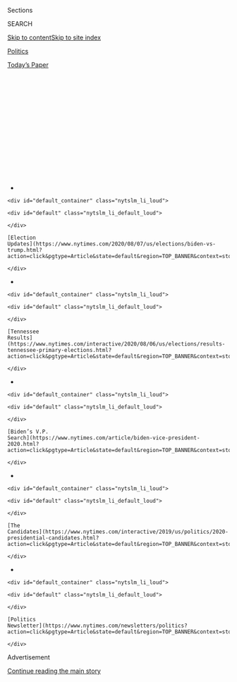 <div id="app">

<div>

<div>

<div>

<div class="NYTAppHideMasthead css-1q2w90k e1suatyy0">

<div class="section css-ui9rw0 e1suatyy2">

<div class="css-eph4ug er09x8g0">

<div class="css-6n7j50">

</div>

<span class="css-1dv1kvn">Sections</span>

<div class="css-10488qs">

<span class="css-1dv1kvn">SEARCH</span>

</div>

[Skip to content](#site-content)[Skip to site index](#site-index)

</div>

<div id="masthead-section-label" class="css-1wr3we4 eaxe0e00">

[Politics](https://www.nytimes.com/section/politics)

</div>

<div class="css-10698na e1huz5gh0">

</div>

</div>

<div id="masthead-bar-one" class="section hasLinks css-15hmgas e1csuq9d3">

<div class="css-uqyvli e1csuq9d0">

</div>

<div class="css-1uqjmks e1csuq9d1">

</div>

<div class="css-9e9ivx">

[](https://myaccount.nytimes.com/auth/login?response_type=cookie&client_id=vi)

</div>

<div class="css-1bvtpon e1csuq9d2">

[Today’s Paper](https://www.nytimes.com/section/todayspaper)

</div>

</div>

</div>

</div>

<div data-aria-hidden="false">

<div id="site-content" role="main">

<div>

<div class="css-1aor85t" style="opacity:0.000000001;z-index:-1;visibility:hidden">

<div class="css-1hqnpie">

<div class="css-epjblv">

<span class="css-17xtcya">[Politics](/section/politics)</span><span class="css-x15j1o">|</span><span class="css-fwqvlz">Chris
Dodd, an Insider From Biden’s Past, Is Helping Him Pick His
Future</span>

</div>

<div class="css-k008qs">

<div class="css-1iwv8en">

<span class="css-18z7m18"></span>

<div>

</div>

</div>

<span class="css-1n6z4y">https://nyti.ms/3gQRteQ</span>

<div class="css-1705lsu">

<div class="css-4xjgmj">

<div class="css-4skfbu" role="toolbar" data-aria-label="Social Media Share buttons, Save button, and Comments Panel with current comment count" data-testid="share-tools">

  - 
  - 
  - 
  - 
    
    <div class="css-6n7j50">
    
    </div>

  - 

</div>

</div>

</div>

</div>

</div>

</div>

<div id="NYT_TOP_BANNER_REGION" class="css-13pd83m">

<div>

<div id="styln-elections-notifications-menu" class="section interactive-content interactive-size-medium css-1edisqu">

<div class="css-17ih8de interactive-body">

<div class="nytslm_innerContainer" data-aria-live="polite">

<div class="nytslm_title">

</div>

  - 
    
    <div id="default_container" class="nytslm_li_loud">
    
    <div id="default" class="nytslm_li_default_loud">
    
    </div>
    
    [Election
    Updates](https://www.nytimes.com/2020/08/07/us/elections/biden-vs-trump.html?action=click&pgtype=Article&state=default&region=TOP_BANNER&context=storylines_menu)
    
    </div>

  - 
    
    <div id="default_container" class="nytslm_li_loud">
    
    <div id="default" class="nytslm_li_default_loud">
    
    </div>
    
    [Tennessee
    Results](https://www.nytimes.com/interactive/2020/08/06/us/elections/results-tennessee-primary-elections.html?action=click&pgtype=Article&state=default&region=TOP_BANNER&context=storylines_menu)
    
    </div>

  - 
    
    <div id="default_container" class="nytslm_li_loud">
    
    <div id="default" class="nytslm_li_default_loud">
    
    </div>
    
    [Biden’s V.P.
    Search](https://www.nytimes.com/article/biden-vice-president-2020.html?action=click&pgtype=Article&state=default&region=TOP_BANNER&context=storylines_menu)
    
    </div>

  - 
    
    <div id="default_container" class="nytslm_li_loud">
    
    <div id="default" class="nytslm_li_default_loud">
    
    </div>
    
    [The
    Candidates](https://www.nytimes.com/interactive/2019/us/politics/2020-presidential-candidates.html?action=click&pgtype=Article&state=default&region=TOP_BANNER&context=storylines_menu)
    
    </div>

  - 
    
    <div id="default_container" class="nytslm_li_loud">
    
    <div id="default" class="nytslm_li_default_loud">
    
    </div>
    
    [Politics
    Newsletter](https://www.nytimes.com/newsletters/politics?action=click&pgtype=Article&state=default&region=TOP_BANNER&context=storylines_menu)
    
    </div>

</div>

</div>

</div>

</div>

</div>

<div id="top-wrapper" class="css-1sy8kpn">

<div id="top-slug" class="css-l9onyx">

Advertisement

</div>

[Continue reading the main story](#after-top)

<div class="ad top-wrapper" style="text-align:center;height:100%;display:block;min-height:250px">

<div id="top" class="place-ad" data-position="top" data-size-key="top">

</div>

</div>

<div id="after-top">

</div>

</div>

<div>

<div id="sponsor-wrapper" class="css-1hyfx7x">

<div id="sponsor-slug" class="css-19vbshk">

Supported by

</div>

[Continue reading the main story](#after-sponsor)

<div id="sponsor" class="ad sponsor-wrapper" style="text-align:center;height:100%;display:block">

</div>

<div id="after-sponsor">

</div>

</div>

<div class="css-186x18t">

</div>

<div class="css-1vkm6nb ehdk2mb0">

# Chris Dodd, an Insider From Biden’s Past, Is Helping Him Pick His Future

</div>

As Biden works to win over progressive voters, he has empowered a
Washington uber-veteran long trailed by allegations of personal and
financial indiscretion.

<div class="css-79elbk" data-testid="photoviewer-wrapper">

<div class="css-z3e15g" data-testid="photoviewer-wrapper-hidden">

</div>

<div class="css-1a48zt4 ehw59r15" data-testid="photoviewer-children">

![<span class="css-16f3y1r e13ogyst0" data-aria-hidden="true">Former
Senator Christopher J. Dodd of Connecticut. Joseph R. Biden Jr. sees him
as a kind of avatar of the bygone era of harmony in Washington that he
loved.</span><span class="css-cnj6d5 e1z0qqy90" itemprop="copyrightHolder"><span class="css-1ly73wi e1tej78p0">Credit...</span><span><span>Luke
Sharrett/The New York
Times</span></span></span>](https://static01.nyt.com/images/2020/08/06/us/politics/00dodd1/merlin_36514615_dcf57ca5-d1c3-4ae1-b32d-a6c14fe5ca3c-articleLarge.jpg?quality=75&auto=webp&disable=upscale)

</div>

</div>

<div class="css-18e8msd">

<div class="css-otjvjh epjyd6m0">

<div class="css-nmf14i ey68jwv0" data-aria-hidden="true">

[![Matt
Flegenheimer](https://static01.nyt.com/images/2018/10/02/multimedia/author-matt-flegenheimer/author-matt-flegenheimer-thumbLarge.png
"Matt Flegenheimer")](https://www.nytimes.com/by/matt-flegenheimer)[![Rebecca
R.
Ruiz](https://static01.nyt.com/images/2018/06/12/multimedia/author-rebecca-r-ruiz/author-rebecca-r-ruiz-thumbLarge.png
"Rebecca R. Ruiz")](https://www.nytimes.com/by/rebecca-r-ruiz)[![Sydney
Ember](https://static01.nyt.com/images/2018/06/12/multimedia/author-sydney-ember/author-sydney-ember-thumbLarge.png
"Sydney Ember")](https://www.nytimes.com/by/sydney-ember)

</div>

<div class="css-1baulvz">

By [<span class="css-1baulvz" itemprop="name">Matt
Flegenheimer</span>](https://www.nytimes.com/by/matt-flegenheimer),
[<span class="css-1baulvz" itemprop="name">Rebecca R.
Ruiz</span>](https://www.nytimes.com/by/rebecca-r-ruiz) and
[<span class="css-1baulvz last-byline" itemprop="name">Sydney
Ember</span>](https://www.nytimes.com/by/sydney-ember)

</div>

</div>

  - 
    
    <div class="css-ld3wwf e16638kd2">
    
    Aug. 8, 2020Updated <span class="css-epvm6">12:03 p.m. ET</span>
    
    </div>

  - 
    
    <div class="css-4xjgmj">
    
    <div class="css-pvvomx" role="toolbar" data-aria-label="Social Media Share buttons, Save button, and Comments Panel with current comment count" data-testid="share-tools">
    
      - 
      - 
      - 
      - 
        
        <div class="css-6n7j50">
        
        </div>
    
      - 
    
    </div>
    
    </div>

</div>

</div>

<div class="section meteredContent css-1r7ky0e" name="articleBody" itemprop="articleBody">

<div class="css-1fanzo5 StoryBodyCompanionColumn">

<div class="css-53u6y8">

Vice President Joseph R. Biden Jr. knew how to flatter an old friend.

He had been sitting in the Oval Office in May 2014, in his telling,
convening privately with Chancellor Angela Merkel of Germany and
President Barack Obama when another commitment demanded his attention:
Christopher J. Dodd, the former Connecticut senator turned movie
industry lobbyist, was expecting Mr. Biden imminently at a trade
conference nearby.

The vice president said he bid the chancellor farewell.

“Angela Merkel looked at me like, ‘What in the hell is he talking
about?’” he
[recounted](https://www.c-span.org/video/?319155-1/vice-president-biden-addresses-mpaa)
a short while later — perhaps with characteristic exaggeration — talking
up Mr. Dodd’s clout before his colleagues at the Motion Picture
Association of America.

The vice president noted the “rumors,” dating to their time as
legislative peers, that Mr. Dodd “controlled” him despite Mr. Biden’s
Senate seniority.

“I’ve given new life to those rumors,” he joked.

Six years later, Mr. Biden would appear to be doing so again. With the
biggest decision of his long campaign life looming — choosing a running
mate before accepting the Democratic presidential nomination in less
than two weeks — he has tasked Mr. Dodd with helping to lead the
selection process.

</div>

</div>

<div class="css-1fanzo5 StoryBodyCompanionColumn">

<div class="css-53u6y8">

The choice is about comfort and trust for Mr. Biden, his friends and
allies say: Mr. Dodd, a fellow septuagenarian Irish Catholic from the
Northeast, has known Mr. Biden for decades and is intimately familiar
with the capital’s corridors of power. As a legislator, Mr. Dodd was
regarded as canny and effective by bipartisan consensus, traits that
could serve him, and the former vice president, well in a role that
necessarily entails seeking agreement from disparate groups.

Yet his involvement in 2020 has also struck some Democrats as curious,
at minimum, from the moment it was announced in April. As Mr. Biden
pledges to name a woman to the ticket and works to convince progressive
voters that he hears their calls for wide-scale change, he has elevated,
in Mr. Dodd, a Washington uber-veteran long trailed by allegations of
personal and financial indiscretion.

Criticisms of Mr. Dodd, lobbed quietly in some Democratic circles for
months, spilled into open view late last month after [Politico
reported](https://www.politico.com/news/2020/07/27/kamala-harris-biden-vp-381829)
that Mr. Dodd had privately complained about a lack of “remorse” from
Senator Kamala Harris of California, a top vice-presidential contender,
over her attacks on Mr. Biden when she ran for president last year.

While former staff members have defended Mr. Dodd as a champion of women
and he issued a statement saying the remarks as reported “do not
represent my view on Senator Harris,” some younger Democratic women have
accused him of conveying a retrograde vision of female political
ambition. “The 1980s called,”
[tweeted](https://twitter.com/JessOConnell/status/1287749013077360642)
Jess O’Connell, a former top adviser to Pete Buttigieg’s presidential
campaign, “and wants Sen. Dodd back.”

But then, so did Mr. Biden, a fact as reflective of his political
instincts as any vice-presidential pick he might make.

</div>

</div>

<div class="css-1fanzo5 StoryBodyCompanionColumn">

<div class="css-53u6y8">

In many ways, Mr. Biden, who is often publicly wistful about a bygone
era of Senate harmony, has identified in Mr. Dodd a kind of avatar of
the Washington he loved, when
lawmakers<span class="css-8l6xbc evw5hdy0"> </span>got along and the
chamber retained a sheen of statesmanship. He [once
called](https://www.courant.com/news/connecticut/hc-xpm-2009-10-06-biden-fairfield1006-art-story.html)
Mr. Dodd his “single best friend” in Congress.

</div>

</div>

<div class="css-79elbk" data-testid="photoviewer-wrapper">

<div class="css-z3e15g" data-testid="photoviewer-wrapper-hidden">

</div>

<div class="css-1a48zt4 ehw59r15" data-testid="photoviewer-children">

![<span class="css-16f3y1r e13ogyst0" data-aria-hidden="true">Mr. Dodd,
seated right, with, from left, Senators John Kerry, Bill Nelson, Joe
Biden and Barack Obama in
2005. </span><span class="css-cnj6d5 e1z0qqy90" itemprop="copyrightHolder"><span class="css-1ly73wi e1tej78p0">Credit...</span><span>Dennis
Cook/Associated
Press</span></span>](https://static01.nyt.com/images/2020/08/06/us/politics/00dodd2/merlin_175388097_9054fd8d-e53a-4791-9885-ea4a46ad2f42-articleLarge.jpg?quality=75&auto=webp&disable=upscale)

</div>

</div>

<div class="css-1fanzo5 StoryBodyCompanionColumn">

<div class="css-53u6y8">

“You look at Chris, and you think, man, there’s a lot of tradition
there,” said Bob Kerrey, a former Democratic senator from Nebraska who
served with both men, nodding at Mr. Dodd’s legislative lineage as the
son of a senator.

“Chris Dodd, John Kerry — the guys, right?” Carol Moseley Braun, a
former Democratic senator from Illinois, said of Mr. Biden’s friend
group in his Senate heyday. “Being the Black girl, I was not part of the
old boys’ network. I was not part of the circle of friends, and I would
never be. That was just the way things are. But they were all nice to
me.”

<div id="NYT_MAIN_CONTENT_1_REGION" class="css-9tf9ac">

<div>

<div id="styln-nfldraft-updates-block" class="section interactive-content interactive-size-medium css-1ftcdic">

<div class="css-17ih8de interactive-body">

</div>

</div>

</div>

</div>

In an emailed statement, a Biden campaign spokesman, Andrew Bates, said
the former vice president was “deeply grateful for Sen. Dodd’s
friendship and his contributions to the selection process, alongside his
incredibly talented colleagues.”

But in naming Mr. Dodd one of four selection committee co-chairs, Mr.
Biden has also revived examinations of his friend’s own checkered
résumé.

This includes a politically damaging controversy over whether Mr. Dodd
received preferential treatment on Countrywide loans. A Senate ethics
panel [cleared
him](https://www.nytimes.com/2009/08/08/us/politics/08ethics.html) of
serious wrongdoing in 2009 but scolded him for not taking greater care
to avoid the appearance of impropriety.

</div>

</div>

<div class="css-1fanzo5 StoryBodyCompanionColumn">

<div class="css-53u6y8">

There was also a longstanding accusation that Mr. Dodd participated in
an episode of sexual misconduct involving a waitress and Senator Edward
M. Kennedy, his close friend, in the mid-1980s.

Tales of Mr. Dodd’s womanizing as a then-unmarried senator were so
legion that veterans of Capitol Hill at times invoked his name in
private last spring after Mr. Biden faced his own accusation of sexual
assault.

Yes, there were lawmakers who had a reputation for lasciviousness, they
allowed. But Mr. Biden was not one of them. He was no Chris Dodd.

</div>

</div>

<div class="css-79elbk" data-testid="photoviewer-wrapper">

<div class="css-z3e15g" data-testid="photoviewer-wrapper-hidden">

</div>

<div class="css-1a48zt4 ehw59r15" data-testid="photoviewer-children">

<div class="css-1xdhyk6 erfvjey0">

<span class="css-1ly73wi e1tej78p0">Image</span>

<div class="css-zjzyr8">

<div data-testid="lazyimage-container" style="height:261px">

</div>

</div>

</div>

<span class="css-16f3y1r e13ogyst0" data-aria-hidden="true">Mr. Dodd was
elected to the Senate from Connecticut in 1980 and served five
terms.</span><span class="css-cnj6d5 e1z0qqy90" itemprop="copyrightHolder"><span class="css-1ly73wi e1tej78p0">Credit...</span><span>Bob
Child/Associated Press</span></span>

</div>

</div>

<div class="css-1fanzo5 StoryBodyCompanionColumn">

<div class="css-53u6y8">

## Expecting loyalty, and returning it

While Mr. Biden, a teetotaler who famously took the train home to
Delaware each night, did not share his friend’s social appetites, their
dual political arcs seemed to bond them through the years.

Both men reached the Capitol in their early 30s — Mr. Biden as a
senator, Mr. Dodd as a congressman until his promotion in 1981 — growing
into caucus eminences and frequent collaborators.

And both men joined the historic Democratic presidential primary of
2008, when Mr. Obama outlasted Hillary Clinton for the nomination, and
saw their nonhistoric campaigns roundly rejected by voters, a parallel
setback that friends say drew them closer.

</div>

</div>

<div class="css-1fanzo5 StoryBodyCompanionColumn">

<div class="css-53u6y8">

Like Mr. Biden, former aides say, Mr. Dodd valued loyalty as a principal
virtue early in his public life, holding close to favored confidantes.

“He’s one of the rare politicians who not only expects loyalty but
returns it,” said Marla Romash, who worked on Mr. Dodd’s first Senate
campaign and later served as his press secretary in the 1980s.

Ms. Romash was among the women whom Mr. Dodd placed in senior positions
in his office and campaigns.

“That door opened for me through Chris Dodd,” said Rosa DeLauro, his
former campaign manager and chief of staff who has been a Connecticut
congresswoman for nearly three decades.

</div>

</div>

<div class="css-79elbk" data-testid="photoviewer-wrapper">

<div class="css-z3e15g" data-testid="photoviewer-wrapper-hidden">

</div>

<div class="css-1a48zt4 ehw59r15" data-testid="photoviewer-children">

<div class="css-1xdhyk6 erfvjey0">

<span class="css-1ly73wi e1tej78p0">Image</span>

<div class="css-zjzyr8">

<div data-testid="lazyimage-container" style="height:245.5333333333333px">

</div>

</div>

</div>

<span class="css-16f3y1r e13ogyst0" data-aria-hidden="true">Mr. Dodd and
then-Senator Tom Harkin of Iowa signed photos of themselves after a
hearing in
2009.</span><span class="css-cnj6d5 e1z0qqy90" itemprop="copyrightHolder"><span class="css-1ly73wi e1tej78p0">Credit...</span><span>Stephen
Crowley/The New York Times</span></span>

</div>

</div>

<div class="css-1fanzo5 StoryBodyCompanionColumn">

<div class="css-53u6y8">

In some corners of the capital, though, Mr. Dodd’s personal life could
occasionally overshadow his record.

He [dated Bianca
Jagger](https://www.washingtonpost.com/archive/lifestyle/1983/07/13/christopher-dodd-his-fathers-son/a8fb2092-16c6-4b4a-923b-a534d980c7c7/)
and amassed prolific bar tabs with Mr. Kennedy, who had a starring role
in two prominent accounts of Mr. Dodd’s hard-living years.

</div>

</div>

<div class="css-1fanzo5 StoryBodyCompanionColumn">

<div class="css-53u6y8">

In one, captured in a 2011 book by the actress Carrie Fisher, she
[described](https://www.washingtonpost.com/blogs/reliable-source/post/carrie-fisher-on-her-blind-date-with-chris-dodd/2011/11/10/gIQAM94c9M_blog.html)
a blind date with Mr. Dodd during a night out with the two senators.
“So, do you think you’ll be having sex with Chris at the end of your
date?” Mr. Kennedy asked, according to Ms. Fisher, who recalled Mr. Dodd
leering with “an unusual grin hanging on his very flushed face.”

A [more serious
charge](https://www.gq.com/story/kennedy-ted-senator-profile) circulated
in [media reports](https://www.gq.com/story/kennedy-ted-senator-profile)
decades earlier: that Mr. Kennedy had sexually assaulted Carla Gaviglio,
a young waitress at a Capitol Hill restaurant, when he was with Mr. Dodd
in 1985. Ms. Gaviglio said in a recent interview that Mr. Kennedy and
Mr. Dodd had summoned her to a private dining room. When she arrived,
she recalled, “I was thrown across the table and then picked up and
thrown on top of Senator Dodd by Senator Kennedy.” Mr. Kennedy, Ms.
Gaviglio said, then rubbed his genitals on her.

Mr. Dodd did not try to stop Mr. Kennedy during the assault, she said,
but she did not consider Mr. Dodd the instigator.

A spokesman for Mr. Dodd declined to comment on Ms. Gaviglio’s account.

Friends say Mr. Dodd’s life took a dramatic turn after he remarried in
1999 and became a father. (His first marriage ended shortly after he
reached the Senate.) And at no point did his after-hours conduct appear
to dent his standing as a reliable Democrat who was well liked by his
colleagues.

For years, amid an extended stay on the Foreign Relations Committee and
legislative victories on children’s issues, Mr. Dodd was perhaps best
known for working to pass the Family and Medical Leave Act, which
offered workers unpaid time off to care for a child or sick relative and
became law under President Bill Clinton.

Seeking the presidency himself in 2008, Mr. Dodd [anchored his
bid](https://www.nytimes.com/2007/09/24/us/politics/24dodd.html) around
ending the Iraq war, which he had voted to authorize, and promising
financial security to retirees. He [offered himself
up](https://www.nytimes.com/2007/01/12/us/politics/12dodd.html) to
Democrats with a less-than-stirring self-description: an “unknown
quantity with experience.”

</div>

</div>

<div class="css-79elbk" data-testid="photoviewer-wrapper">

<div class="css-z3e15g" data-testid="photoviewer-wrapper-hidden">

</div>

<div class="css-1a48zt4 ehw59r15" data-testid="photoviewer-children">

<div class="css-1xdhyk6 erfvjey0">

<span class="css-1ly73wi e1tej78p0">Image</span>

<div class="css-zjzyr8">

<div data-testid="lazyimage-container" style="height:257.77777777777777px">

</div>

</div>

</div>

<span class="css-16f3y1r e13ogyst0" data-aria-hidden="true">Mr. Dodd
announced his retirement from the Senate in
2010.</span><span class="css-cnj6d5 e1z0qqy90" itemprop="copyrightHolder"><span class="css-1ly73wi e1tej78p0">Credit...</span><span>Richard
Perry/The New York Times</span></span>

</div>

</div>

<div class="css-1fanzo5 StoryBodyCompanionColumn">

<div class="css-53u6y8">

## An emissary role

The electorate did not reward this pitch.

And Mr. Dodd and Mr. Biden found themselves at last on divergent
professional paths after their twin 2008 campaign failures.

</div>

</div>

<div class="css-1fanzo5 StoryBodyCompanionColumn">

<div class="css-53u6y8">

Mr. Biden became vice president. Mr. Dodd became a lame duck, though not
before co-writing what is now his most cited legislative legacy: the
Dodd-Frank regulatory overhaul of 2010,
[expanding](https://www.nytimes.com/2010/07/16/business/16regulate.html)
federal oversight of the financial system.

As chairman of the Senate Banking Committee, Mr. Dodd had [fought
perceptions](https://www.nytimes.com/2009/03/20/nyregion/20dodd.html)
that he had grown too close to special interests and corporations he was
charged with overseeing.

The senator’s top campaign contributors included major insurance,
securities and investment firms, according to the Center for Responsive
Politics, and the pharmaceutical industry
[pushed](https://www.nytimes.com/2009/07/28/us/politics/28dodd.html) for
Mr. Dodd’s re-election.

</div>

</div>

<div class="css-79elbk" data-testid="photoviewer-wrapper">

<div class="css-z3e15g" data-testid="photoviewer-wrapper-hidden">

</div>

<div class="css-1a48zt4 ehw59r15" data-testid="photoviewer-children">

<div class="css-1xdhyk6 erfvjey0">

<span class="css-1ly73wi e1tej78p0">Image</span>

<div class="css-zjzyr8">

<div data-testid="lazyimage-container" style="height:257.77777777777777px">

</div>

</div>

</div>

<span class="css-16f3y1r e13ogyst0" data-aria-hidden="true">Mr. Dodd
anchored his 2008 presidential bid around ending the Iraq war, which he
had voted to authorize, and promising financial security to
retirees.</span><span class="css-cnj6d5 e1z0qqy90" itemprop="copyrightHolder"><span class="css-1ly73wi e1tej78p0">Credit...</span><span>Joshua
Lott for The New York Times</span></span>

</div>

</div>

<div class="css-1fanzo5 StoryBodyCompanionColumn">

<div class="css-53u6y8">

But facing the prospect of a difficult race, Mr. Dodd resolved to leave
on his terms — 40 years after seeing his father, Thomas J. Dodd, driven
from the Senate after being censured for [misappropriating campaign
funds](https://www.nytimes.com/1971/05/25/archives/exsenator-dodd-is-dead-at-64-censured-in-1967-by-colleagues.html).

He [announced](https://www.nytimes.com/2010/01/07/nyregion/07dodd.html)
in early 2010 that he would not seek re-election.

And in 2011, he took a job with the Motion Picture Association of
America, earning $2.4 million that year — more than double what his
predecessor had made — as Hollywood’s top lobbyist. For his full
six-and-a-half years with the nonprofit trade association, Mr. Dodd
received more than $25 million, according to filings with the I.R.S.

</div>

</div>

<div class="css-1fanzo5 StoryBodyCompanionColumn">

<div class="css-53u6y8">

In that post, he was credited with helping to increase the distribution
of American movies in China. He [referred to Mr.
Biden](https://www.latimes.com/politics/story/2019-07-17/joe-biden-money-hollywood-studios-china)
as “our champion inside the White House.”.

Mr. Dodd [stepped
down](https://www.nytimes.com/2017/04/28/business/media/chris-dodd-resign-mpaa.html)
in 2017,
[citing](https://variety.com/2017/film/news/mpaa-shakeup-charles-rivkin-replacing-chris-dodd-1202403340/)
his age as a factor. But rather than retire from lobbying — work that in
2010 he [had
said](https://ctmirror.org/2010/08/30/dodd-forswears-lobbying-career/)
he would never pursue — he joined a white-shoe law firm in 2018. In
recent years, lobbying disclosure reports show, Mr. Dodd has focused on
the interests of victims of terrorist attacks in Israel, representing
the plaintiffs in a [high-profile
case](https://www.nytimes.com/2018/03/19/us/politics/supreme-court-plo-trump-terrorism-case.html)
brought by a group of American families against the Palestine Liberation
Organization.

His return to the political fore this year was both unexpected and
unsurprising to former colleagues, given the presumptive Democratic
nominee.

Of the four co-chairs on Mr. Biden’s selection committee — which also
includes Representative Lisa Blunt Rochester of Delaware, Mayor Eric
Garcetti of Los Angeles and Cynthia Hogan, a former Biden aide — Mr.
Dodd is viewed by many in the party as a kind of first among equals.

People who have spoken to Mr. Dodd understand him to be occupying
something of an emissary role: collecting impressions (and sharing his
own).

“Chris’s role is to try and bring them together and to report to Joe as
to what the consensus is,” said Barbara Boxer, a former Democratic
senator from California who served with both men.

</div>

</div>

<div class="css-79elbk" data-testid="photoviewer-wrapper">

<div class="css-z3e15g" data-testid="photoviewer-wrapper-hidden">

</div>

<div class="css-1a48zt4 ehw59r15" data-testid="photoviewer-children">

<div class="css-1xdhyk6 erfvjey0">

<span class="css-1ly73wi e1tej78p0">Image</span>

<div class="css-zjzyr8">

<div data-testid="lazyimage-container" style="height:257.77777777777777px">

</div>

</div>

</div>

<span class="css-16f3y1r e13ogyst0" data-aria-hidden="true">Mr. Biden
once called Mr. Dodd his “single best friend” in
Congress.</span><span class="css-cnj6d5 e1z0qqy90" itemprop="copyrightHolder"><span class="css-1ly73wi e1tej78p0">Credit...</span><span>J.
Scott Applewhite/Associated Press</span></span>

</div>

</div>

<div class="css-1fanzo5 StoryBodyCompanionColumn">

<div class="css-53u6y8">

As the campaign nears its choice, Mr. Biden’s faith in his judgment
would appear to be unswerving.

In 2018, when Mr. Dodd’s new law firm, Arnold & Porter, held a party to
honor its newest lobbyist, the former vice president stopped in for a
toast.

Mr. Biden complimented the firm partners on their “incredibly good
judgment in convincing Chris to come on.”

He closed with a joke.

“Anyway, I just wanted to say congratulations,” Mr. Biden said. “And I
hope I don’t need you.”

Kitty Bennett contributed research.

</div>

</div>

<div>

</div>

</div>

<div>

</div>

<div>

</div>

<div id="NYT_BELOW_MAIN_CONTENT_REGION">

<div>

<div id="STLYN_guide_v1_STYLN_guide_a" class="section css-l08pwh interactive-content interactive-size-medium">

<div class="css-17ih8de interactive-body">

<div class="g-story g-freebird g-max-limit" data-preview-slug="styln-scroll-guide">

</div>

<div id="g-electionguide-id" class="g-electionguide">

<div class="g-electionguide-container">

<div class="g-electionguide-wrapper">

<div class="g-electionguide-logo">

</div>

# Our 2020 Election Guide

Updated Aug. 7, 2020

  - 
    
    -----
    
    ## The Latest
    
      - [Russia is using a range of techniques to denigrate Joe
        Biden](https://www.nytimes.com/2020/08/07/us/politics/russia-china-trump-biden-election-interference.html?action=click&pgtype=Article&state=default&region=BELOW_MAIN_CONTENT&context=storylines_guide),
        American intelligence officials said, declaring that Moscow
        continues to try to interfere in the 2020 campaign to help
        President Trump.

  - 
    
    -----
    
    ## Biden’s V.P. Search
    
      - [Here are 13
        women](https://www.nytimes.com/article/biden-vice-president-2020.html?action=click&pgtype=Article&state=default&region=BELOW_MAIN_CONTENT&context=storylines_guide)
        who have been under consideration to be Joe Biden’s running
        mate, and why each might be chosen — and might not be.

  - 
    
    -----
    
    ## Keep Up With Our Coverage
    
      - Get an
        [email](https://www.nytimes.com/newsletters/politics?action=click&pgtype=Article&state=default&region=BELOW_MAIN_CONTENT&context=storylines_guide)
        recapping the day’s news
    
    <!-- end list -->
    
      - Download our mobile app on
        [iOS](https://apps.apple.com/us/app/nytimes/id284862083?ls=1&mat_click_id=5c79ae7455014fd1bd66b5610c05b8f2-20191112-16948&referrer=mat_click_id%3D5c79ae7455014fd1bd66b5610c05b8f2-20191112-16948%26link_click_id%3D722930677036718082)
        and
        [Android](http://a.localytics.com/android?id=com.nytimes.android&referrer=utm_source%3Dother_nyt_mobile_web%26utm_medium%3DWeb%2520page%26utm_term%3DGeneral%2520Mobile%2520Page%26utm_campaign%3DNYT%2520Mobile%2520General%2520Page)
        and turn on Breaking News and Politics alerts

</div>

</div>

</div>

</div>

</div>

</div>

</div>

<div>

</div>

<div>

<div id="bottom-wrapper" class="css-1ede5it">

<div id="bottom-slug" class="css-l9onyx">

Advertisement

</div>

[Continue reading the main story](#after-bottom)

<div id="bottom" class="ad bottom-wrapper" style="text-align:center;height:100%;display:block;min-height:90px">

</div>

<div id="after-bottom">

</div>

</div>

</div>

</div>

</div>

## Site Index

<div>

</div>

## Site Information Navigation

  - [© <span>2020</span> <span>The New York Times
    Company</span>](https://help.nytimes.com/hc/en-us/articles/115014792127-Copyright-notice)

<!-- end list -->

  - [NYTCo](https://www.nytco.com/)
  - [Contact
    Us](https://help.nytimes.com/hc/en-us/articles/115015385887-Contact-Us)
  - [Work with us](https://www.nytco.com/careers/)
  - [Advertise](https://nytmediakit.com/)
  - [T Brand Studio](http://www.tbrandstudio.com/)
  - [Your Ad
    Choices](https://www.nytimes.com/privacy/cookie-policy#how-do-i-manage-trackers)
  - [Privacy](https://www.nytimes.com/privacy)
  - [Terms of
    Service](https://help.nytimes.com/hc/en-us/articles/115014893428-Terms-of-service)
  - [Terms of
    Sale](https://help.nytimes.com/hc/en-us/articles/115014893968-Terms-of-sale)
  - [Site Map](https://spiderbites.nytimes.com)
  - [Help](https://help.nytimes.com/hc/en-us)
  - [Subscriptions](https://www.nytimes.com/subscription?campaignId=37WXW)

</div>

</div>

</div>

</div>
